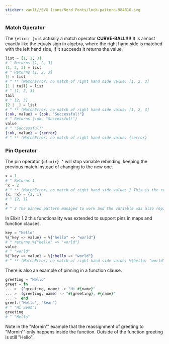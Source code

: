 ```yaml
---
sticker: vault//SVG Icons/Nerd Fonts/lock-pattern-984810.svg
---
```

### Match Operator
The `{elixir }=` is actually a match operator **CURVE-BALL!!!!** It is almost exactly like the equals sign in algebra, where the right hand side is matched with the left hand side, if it succeeds it returns the value. 

```elixir
list = [1, 2, 3]
# ^ Returns [1, 2, 3]
[1, 2, 3] = list
# ^ Returns [1, 2, 3]
[] = list
# ^ ** (MatchError) no match of right hand side value: [1, 2, 3]
[1 | tail] = list
# ^ [1, 2, 3]
tail
# ^ [2, 3]
[2 | _] = list
# ^ ** (MatchError) no match of right hand side value: [1, 2, 3]
{:ok, value} = {:ok, "Successful!"}
# ^ Returns {:ok, "Successful!"}
value 
# ^ "Successful!"
{:ok, value} = {:error}
# ^ ** (MatchError) no match of right hand side value: {:error}
```

### Pin Operator 
The pin operator `{elixir} ^` will stop variable rebinding, keeping the previous match instead of changing to the new one. 

```elixir
x = 1
# ^ Returns 1
^x = 2
# ^ ** (MatchError) no match of right hand side value: 2 This is the return because of how the previous value was x = 1. Instead of rebinding it was pinned to the previous match 
{x, ^x} = {2, 1}
# ^ {2, 1}
x
# ^ 2 The pinned pattern managed to work and the variable was also repinned
```
In Elixir 1.2 this functionality was extended to support pins in maps and function clauses. 
```elixir
key = "hello"
%{^key => value} = %{"hello" => "world"}
# ^ returns %{"hello" => "world"}
value
# ^ "world"
%{^key => value} = %{:hello => "world"}
# ^ ** (MatchError) no match of right hand side value: %{hello: "world"}
```

There is also an example of pinning in a function clause. 
```elixir
greeting = "Hello"
greet = fn
... >  (^greeting, name) -> "Hi #{name}"
... >  (greeting, name) -> "#{greeting}, #{name}"
... >  end
greet.("Hello", "Sean")
# ^ "Hi Sean"1`
greeting 
# ^ "Hello"
```
 Note in the "Mornin'" example that the reassignment of greeting to "Mornin'" only happens inside the function. Outside of the function greeting is still "Hello".